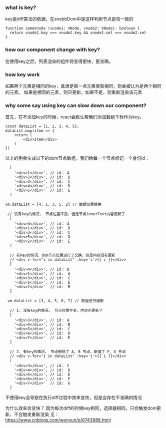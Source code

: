 ### what is key?

key是diff算法的依据，在snabbDom中是这样判断节点是否一致的
```
function sameVnode (vnode1: VNode, vnode2: VNode): boolean {
  return vnode1.key === vnode2.key && vnode1.sel === vnode2.sel
}
```
### how our component change with key?

在使用key之后，列表渲染的组件将变得更块，更准确。

### how key work

如果两个元素是相同的key，且满足第一点元素类型相同，则会被认为是两个相同的元素。 如果是相同的元素，则只更新，如果不是，则重新渲染该元素

### why some say using key can slow down our component?

首先，在不添加key的时候，react会默认帮我们添加数组下标作为key。

```
const dataList = [1, 2, 3, 4, 5];
dataList.map(item => {
    return (
        <div>item</div>
    )
})
```
以上的例会生成以下的dom节点数组，我们给每一个节点标记一个身份id：

```
  [
    '<div>1</div>', // id： A
    '<div>2</div>', // id:  B
    '<div>3</div>', // id:  C
    '<div>4</div>', // id:  D
    '<div>5</div>'  // id:  E
  ]
```
```
vm.dataList = [4, 1, 3, 5, 2] // 数据位置替换

 // 没有key的情况， 节点位置不变，但是节点innerText内容更新了
  [
    '<div>4</div>', // id： A
    '<div>1</div>', // id:  B
    '<div>3</div>', // id:  C
    '<div>5</div>', // id:  D
    '<div>2</div>'  // id:  E
  ]

  // 有key的情况，dom节点位置进行了交换，但是内容没有更新
  // <div v-for="i in dataList" :key='i'>{{ i }}</div>
  [
    '<div>4</div>', // id： D
    '<div>1</div>', // id:  A
    '<div>3</div>', // id:  C
    '<div>5</div>', // id:  E
    '<div>2</div>'  // id:  B
  ]
```

```
 vm.dataList = [3, 4, 5, 6, 7] // 数据进行增删

  // 1. 没有key的情况， 节点位置不变，内容也更新了
  [
    '<div>3</div>', // id： A
    '<div>4</div>', // id:  B
    '<div>5</div>', // id:  C
    '<div>6</div>', // id:  D
    '<div>7</div>'  // id:  E
  ]

  // 2. 有key的情况， 节点删除了 A, B 节点，新增了 F, G 节点
  // <div v-for="i in dataList" :key='i'>{{ i }}</div>
  [
    '<div>3</div>', // id： C
    '<div>4</div>', // id:  D
    '<div>5</div>', // id:  E
    '<div>6</div>', // id:  F
    '<div>7</div>'  // id:  G
  ]
```

不使用key会导致在执行diff过程中效率变快，但是会存在不准确的情况

为什么效率会变快？  因为每次diff的时候key相同，选择器相同，只会触发dom更新，不会触发重新渲染
见：https://www.cnblogs.com/wonyun/p/6743988.html